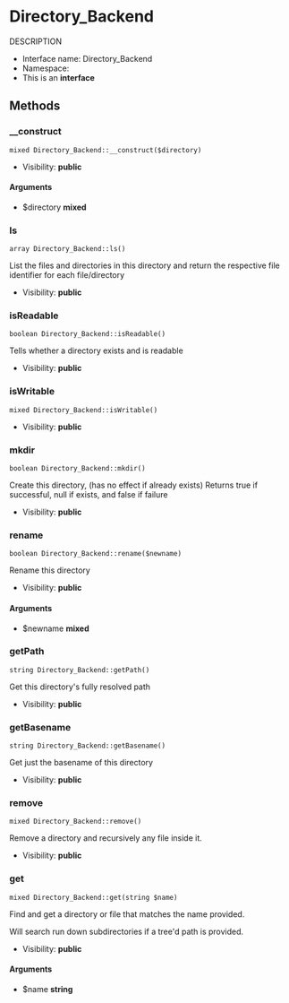 Directory_Backend
===============

DESCRIPTION




* Interface name: Directory_Backend
* Namespace: 
* This is an **interface**






Methods
-------


### __construct

    mixed Directory_Backend::__construct($directory)





* Visibility: **public**


#### Arguments
* $directory **mixed**



### ls

    array Directory_Backend::ls()

List the files and directories in this directory and return the
respective file identifier for each file/directory



* Visibility: **public**




### isReadable

    boolean Directory_Backend::isReadable()

Tells whether a directory exists and is readable



* Visibility: **public**




### isWritable

    mixed Directory_Backend::isWritable()





* Visibility: **public**




### mkdir

    boolean Directory_Backend::mkdir()

Create this directory, (has no effect if already exists)
Returns true if successful, null if exists, and false if failure



* Visibility: **public**




### rename

    boolean Directory_Backend::rename($newname)

Rename this directory



* Visibility: **public**


#### Arguments
* $newname **mixed**



### getPath

    string Directory_Backend::getPath()

Get this directory's fully resolved path



* Visibility: **public**




### getBasename

    string Directory_Backend::getBasename()

Get just the basename of this directory



* Visibility: **public**




### remove

    mixed Directory_Backend::remove()

Remove a directory and recursively any file inside it.



* Visibility: **public**




### get

    mixed Directory_Backend::get(string $name)

Find and get a directory or file that matches the name provided.

Will search run down subdirectories if a tree'd path is provided.

* Visibility: **public**


#### Arguments
* $name **string**



